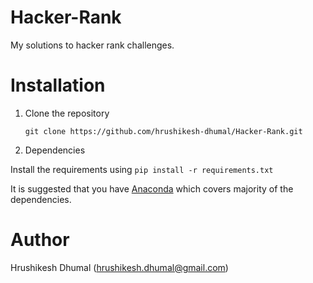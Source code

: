 # Hacker-Rank
My solutions to hacker rank challenges.

# Installation
1. Clone the repository

	```
	git clone https://github.com/hrushikesh-dhumal/Hacker-Rank.git
	```

2. Dependencies

Install the requirements using `pip install -r requirements.txt`

It is suggested that you have [Anaconda](https://www.continuum.io/downloads) which covers majority of the dependencies. 

# Author
Hrushikesh Dhumal (hrushikesh.dhumal@gmail.com)
